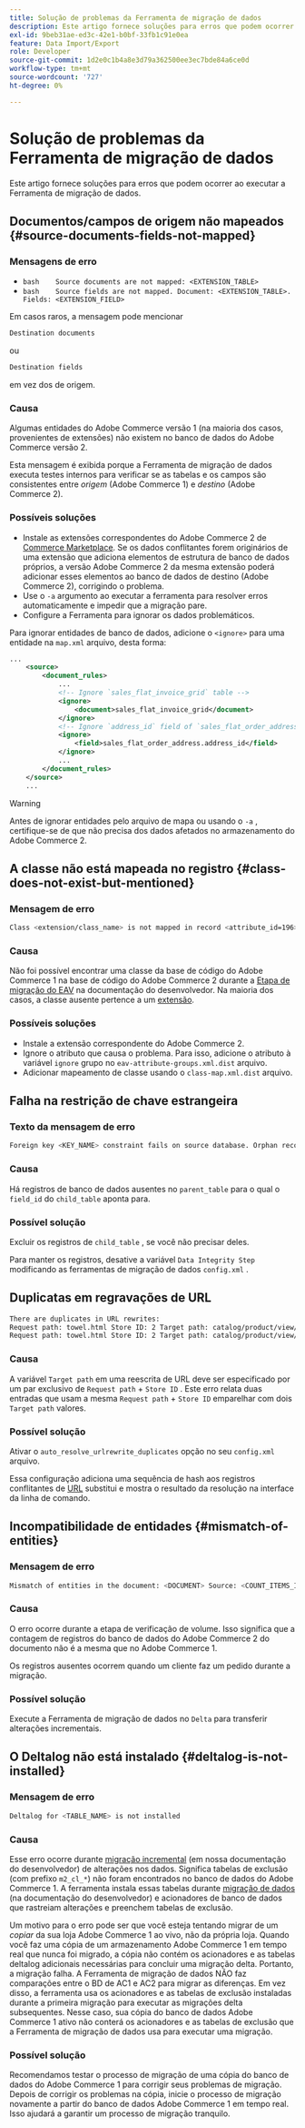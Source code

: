 ```yaml
---
title: Solução de problemas da Ferramenta de migração de dados
description: Este artigo fornece soluções para erros que podem ocorrer ao executar a Ferramenta de migração de dados.
exl-id: 9beb31ae-ed3c-42e1-b0bf-33fb1c91e0ea
feature: Data Import/Export
role: Developer
source-git-commit: 1d2e0c1b4a8e3d79a362500ee3ec7bde84a6ce0d
workflow-type: tm+mt
source-wordcount: '727'
ht-degree: 0%

---
```


# Solução de problemas da Ferramenta de migração de dados

Este artigo fornece soluções para erros que podem ocorrer ao executar a Ferramenta de migração de dados.

## Documentos/campos de origem não mapeados {#source-documents-fields-not-mapped}

### Mensagens de erro

* ```bash    Source documents are not mapped: <EXTENSION_TABLE>    ```
* ```bash    Source fields are not mapped. Document: <EXTENSION_TABLE>. Fields: <EXTENSION_FIELD>    ```

Em casos raros, a mensagem pode mencionar

```bash
Destination documents
```

ou

```bash
Destination fields
```

em vez dos de origem.

### Causa

Algumas entidades do Adobe Commerce versão 1 (na maioria dos casos, provenientes de extensões) não existem no banco de dados do Adobe Commerce versão 2.

Esta mensagem é exibida porque a Ferramenta de migração de dados executa testes internos para verificar se as tabelas e os campos são consistentes entre *origem* (Adobe Commerce 1) e *destino* (Adobe Commerce 2).

### Possíveis soluções

* Instale as extensões correspondentes do Adobe Commerce 2 de [Commerce Marketplace](https://marketplace.magento.com/).     Se os dados conflitantes forem originários de uma extensão que adiciona elementos de estrutura de banco de dados próprios, a versão Adobe Commerce 2 da mesma extensão poderá adicionar esses elementos ao banco de dados de destino (Adobe Commerce 2), corrigindo o problema.
* Use o `-a` argumento ao executar a ferramenta para resolver erros automaticamente e impedir que a migração pare.
* Configure a Ferramenta para ignorar os dados problemáticos.

Para ignorar entidades de banco de dados, adicione o `<ignore>` para uma entidade na `map.xml` arquivo, desta forma:

```xml
...
    <source>
        <document_rules>
            ...
            <!-- Ignore `sales_flat_invoice_grid` table -->
            <ignore>
                <document>sales_flat_invoice_grid</document>
            </ignore>
            <!-- Ignore `address_id` field of `sales_flat_order_address` table -->
            <ignore>
                <field>sales_flat_order_address.address_id</field>
            </ignore>
            ...
        </document_rules>
    </source>
    ...
```

>[!WARNING]
>
>Antes de ignorar entidades pelo arquivo de mapa ou usando o `-a` , certifique-se de que não precisa dos dados afetados no armazenamento do Adobe Commerce 2.

## A classe não está mapeada no registro {#class-does-not-exist-but-mentioned}

### Mensagem de erro

```bash
Class <extension/class_name> is not mapped in record <attribute_id=196>
```

### Causa

Não foi possível encontrar uma classe da base de código do Adobe Commerce 1 na base de código do Adobe Commerce 2 durante a [Etapa de migração do EAV](https://devdocs.magento.com/guides/v2.3/migration/migration-tool-internal-spec.html#eav) na documentação do desenvolvedor. Na maioria dos casos, a classe ausente pertence a um [extensão](https://glossary.magento.com/extension).

### Possíveis soluções

* Instale a extensão correspondente do Adobe Commerce 2.
* Ignore o atributo que causa o problema.    Para isso, adicione o atributo à variável `ignore` grupo no `eav-attribute-groups.xml.dist` arquivo.
* Adicionar mapeamento de classe usando o `class-map.xml.dist` arquivo.

## Falha na restrição de chave estrangeira

### Texto da mensagem de erro

```bash
Foreign key <KEY_NAME> constraint fails on source database. Orphan records id: <id_1>, <id_2> from <child_table>.<field_id> has no referenced records in <parent_table>
```

### Causa

Há registros de banco de dados ausentes no `parent_table` para o qual o `field_id` do `child_table` aponta para.

### Possível solução

Excluir os registros de `child_table` , se você não precisar deles.

Para manter os registros, desative a variável `Data Integrity Step` modificando as ferramentas de migração de dados `config.xml` .

## Duplicatas em regravações de URL

```xml
There are duplicates in URL rewrites:
Request path: towel.html Store ID: 2 Target path: catalog/product/view/id/10
Request path: towel.html Store ID: 2 Target path: catalog/product/view/id/12
```

### Causa

A variável `Target path` em uma reescrita de URL deve ser especificado por um par exclusivo de `Request path` + `Store ID` . Este erro relata duas entradas que usam a mesma `Request path` + `Store ID` emparelhar com dois `Target path` valores.

### Possível solução

Ativar o `auto_resolve_urlrewrite_duplicates` opção no seu `config.xml` arquivo.

Essa configuração adiciona uma sequência de hash aos registros conflitantes de [URL](https://glossary.magento.com/url) substitui e mostra o resultado da resolução na interface da linha de comando.

## Incompatibilidade de entidades {#mismatch-of-entities}

### Mensagem de erro

```bash
Mismatch of entities in the document: <DOCUMENT> Source: <COUNT_ITEMS_IN_SOURCE_TABLE> Destination: <COUNT_ITEMS_IN_DESTINATION_TABLE>
```

### Causa

O erro ocorre durante a etapa de verificação de volume. Isso significa que a contagem de registros do banco de dados do Adobe Commerce 2 do documento não é a mesma que no Adobe Commerce 1.

Os registros ausentes ocorrem quando um cliente faz um pedido durante a migração.

### Possível solução

Execute a Ferramenta de migração de dados no `Delta` para transferir alterações incrementais.

## O Deltalog não está instalado {#deltalog-is-not-installed}

### Mensagem de erro

```bash
Deltalog for <TABLE_NAME> is not installed
```

### Causa

Esse erro ocorre durante [migração incremental](https://devdocs.magento.com/guides/v2.3/migration/migration-migrate-delta.html) (em nossa documentação do desenvolvedor) de alterações nos dados. Significa tabelas de exclusão (com prefixo `m2_cl_*`) não foram encontrados no banco de dados do Adobe Commerce 1. A ferramenta instala essas tabelas durante [migração de dados](https://devdocs.magento.com/guides/v2.3/migration/migration-migrate-data.html) (na documentação do desenvolvedor) e acionadores de banco de dados que rastreiam alterações e preenchem tabelas de exclusão.

Um motivo para o erro pode ser que você esteja tentando migrar de um *copiar* da sua loja Adobe Commerce 1 ao vivo, não da própria loja. Quando você faz uma cópia de um armazenamento Adobe Commerce 1 em tempo real que nunca foi migrado, a cópia não contém os acionadores e as tabelas deltalog adicionais necessárias para concluir uma migração delta. Portanto, a migração falha. A Ferramenta de migração de dados NÃO faz comparações entre o BD de AC1 e AC2 para migrar as diferenças. Em vez disso, a ferramenta usa os acionadores e as tabelas de exclusão instaladas durante a primeira migração para executar as migrações delta subsequentes. Nesse caso, sua cópia do banco de dados Adobe Commerce 1 ativo não conterá os acionadores e as tabelas de exclusão que a Ferramenta de migração de dados usa para executar uma migração.

### Possível solução

Recomendamos testar o processo de migração de uma cópia do banco de dados do Adobe Commerce 1 para corrigir seus problemas de migração. Depois de corrigir os problemas na cópia, inicie o processo de migração novamente a partir do banco de dados Adobe Commerce 1 em tempo real. Isso ajudará a garantir um processo de migração tranquilo.
